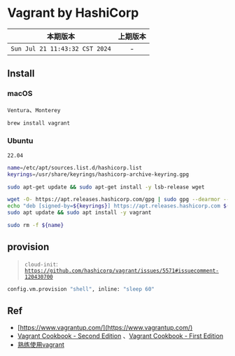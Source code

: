 # Vagrant by HashiCorp

|本期版本| 上期版本
|:---:|:---:
`Sun Jul 21 11:43:32 CST 2024` | -

## Install

### macOS

`Ventura`、`Monterey`

```bash
brew install vagrant
```

### Ubuntu

`22.04`

```bash
name=/etc/apt/sources.list.d/hashicorp.list
keyrings=/usr/share/keyrings/hashicorp-archive-keyring.gpg

sudo apt-get update && sudo apt-get install -y lsb-release wget

wget -O- https://apt.releases.hashicorp.com/gpg | sudo gpg --dearmor --yes --output ${keyrings}
echo "deb [signed-by=${keyrings}] https://apt.releases.hashicorp.com $(lsb_release -cs) main" | sudo tee ${name}
sudo apt update && sudo apt install -y vagrant
```

```bash
sudo rm -f ${name}
```

## provision 

> `cloud-init`: [`https://github.com/hashicorp/vagrant/issues/5571#issuecomment-120430700`](https://github.com/hashicorp/vagrant/issues/5571#issuecomment-120430700)

```bash
config.vm.provision "shell", inline: "sleep 60"
```


## Ref

* [https://www.vagrantup.com/](https://www.vagrantup.com/)
* [Vagrant Cookbook - Second Edition](https://leanpub.com/vagrantcookbook) 、[Vagrant Cookbook - First Edition](https://1lib.us/book/2610987/b56779?id=2610987&secret=b56779&dsource=recommend)
* [熟练使用vagrant](https://www.junmajinlong.com/virtual/index/#vagrant)